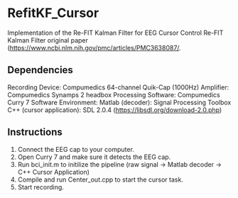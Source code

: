 # RefitKF_Cursor

Implementation of the Re-FIT Kalman Filter for EEG Cursor Control
Re-FIT Kalman Filter original paper (https://www.ncbi.nlm.nih.gov/pmc/articles/PMC3638087/.


## Dependencies
Recording Device: Compumedics 64-channel Quik-Cap (1000Hz)
Amplifier: Compumedics Synamps 2 headbox
Processing Software: Compumedics Curry 7
Software Environment:
Matlab (decoder): Signal Processing Toolbox
C++ (cursor application): SDL 2.0.4 (https://libsdl.org/download-2.0.php)

## Instructions
1. Connect the EEG cap to your computer.
2. Open Curry 7 and make sure it detects the EEG cap. 
3. Run bci_init.m to initilize the pipeline (raw signal -> Matlab decoder -> C++ Cursor Application)
4. Compile and run Center_out.cpp to start the cursor task.
5. Start recording. 
